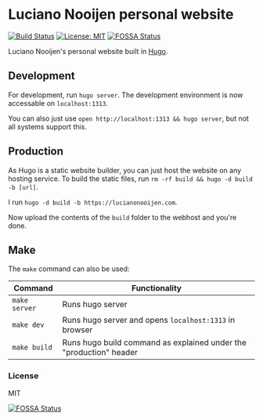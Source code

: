 # Luciano Nooijen personal website

[![Build Status](https://travis-ci.org/lucianonooijen/Personal-Website.svg?branch=master)](https://travis-ci.org/lucianonooijen/Personal-Website)
[![License: MIT](https://img.shields.io/badge/License-MIT-yellow.svg)](https://opensource.org/licenses/MIT)
[![FOSSA Status](https://app.fossa.io/api/projects/git%2Bgithub.com%2Flucianonooijen%2FPersonal-Website.svg?type=shield)](https://app.fossa.io/projects/git%2Bgithub.com%2Flucianonooijen%2FPersonal-Website?ref=badge_shield)

Luciano Nooijen's personal website built in [Hugo](https://gohugo.io).

## Development

For development, run `hugo server`. The development environment is now accessable on `localhost:1313`.

You can also just use `open http://localhost:1313 && hugo server`, but not all systems support this.

## Production

As Hugo is a static website builder, you can just host the website on any hosting service. To build the static files, run `rm -rf build && hugo -d build -b [url]`.

I run `hugo -d build -b https://lucianonooijen.com`.

Now upload the contents of the `build` folder to the webhost and you're done.

## Make

The `make` command can also be used:

| Command | Functionality |
| ------- | ------------- |
| `make server` | Runs hugo server |
| `make dev` | Runs hugo server and opens `localhost:1313` in browser |
| `make build` | Runs hugo build command as explained under the "production" header |

### License

MIT

[![FOSSA Status](https://app.fossa.io/api/projects/git%2Bgithub.com%2Flucianonooijen%2FPersonal-Website.svg?type=large)](https://app.fossa.io/projects/git%2Bgithub.com%2Flucianonooijen%2FPersonal-Website?ref=badge_large)